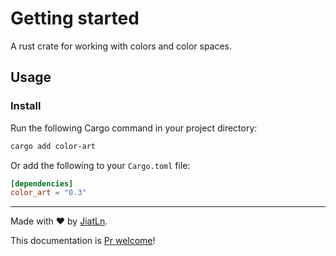 # Getting started

A rust crate for working with colors and color spaces.

## Usage

### Install

Run the following Cargo command in your project directory:

```bash
cargo add color-art
```

Or add the following to your `Cargo.toml` file:

```toml
[dependencies]
color_art = "0.3"
```

---

Made with ❤️ by [JiatLn](https://github.com/JiatLn).

This documentation is [Pr welcome](https://github.com/JiatLn/color-art-docs/pulls)!

<!-- ## How to use Color Art ?

Learn more on [docus.dev](https://docus.dev). -->
